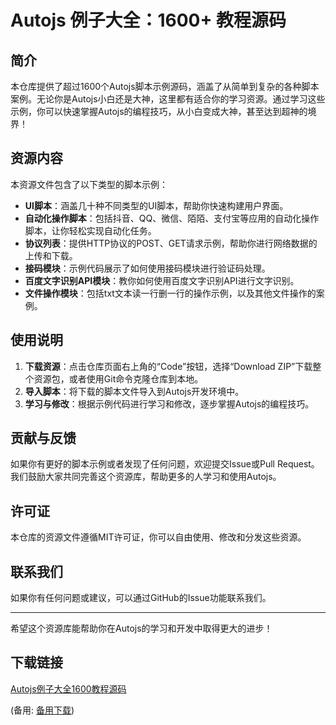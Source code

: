 # Autojs 例子大全：1600+ 教程源码

## 简介

本仓库提供了超过1600个Autojs脚本示例源码，涵盖了从简单到复杂的各种脚本案例。无论你是Autojs小白还是大神，这里都有适合你的学习资源。通过学习这些示例，你可以快速掌握Autojs的编程技巧，从小白变成大神，甚至达到超神的境界！

## 资源内容

本资源文件包含了以下类型的脚本示例：

- **UI脚本**：涵盖几十种不同类型的UI脚本，帮助你快速构建用户界面。
- **自动化操作脚本**：包括抖音、QQ、微信、陌陌、支付宝等应用的自动化操作脚本，让你轻松实现自动化任务。
- **协议列表**：提供HTTP协议的POST、GET请求示例，帮助你进行网络数据的上传和下载。
- **接码模块**：示例代码展示了如何使用接码模块进行验证码处理。
- **百度文字识别API模块**：教你如何使用百度文字识别API进行文字识别。
- **文件操作模块**：包括txt文本读一行删一行的操作示例，以及其他文件操作的案例。

## 使用说明

1. **下载资源**：点击仓库页面右上角的“Code”按钮，选择“Download ZIP”下载整个资源包，或者使用Git命令克隆仓库到本地。
2. **导入脚本**：将下载的脚本文件导入到Autojs开发环境中。
3. **学习与修改**：根据示例代码进行学习和修改，逐步掌握Autojs的编程技巧。

## 贡献与反馈

如果你有更好的脚本示例或者发现了任何问题，欢迎提交Issue或Pull Request。我们鼓励大家共同完善这个资源库，帮助更多的人学习和使用Autojs。

## 许可证

本仓库的资源文件遵循MIT许可证，你可以自由使用、修改和分发这些资源。

## 联系我们

如果你有任何问题或建议，可以通过GitHub的Issue功能联系我们。

---

希望这个资源库能帮助你在Autojs的学习和开发中取得更大的进步！

## 下载链接
[Autojs例子大全1600教程源码](https://pan.quark.cn/s/930d8d578024) 

(备用: [备用下载](https://pan.baidu.com/s/1NrwlCWN49GYrbChSL-8FLQ?pwd=1234))
